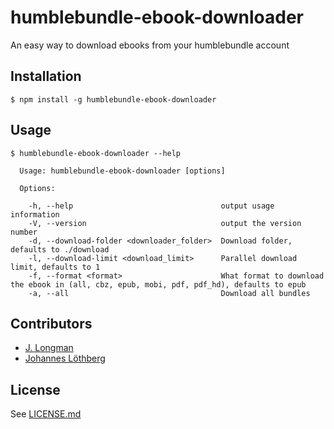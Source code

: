 # humblebundle-ebook-downloader

An easy way to download ebooks from your humblebundle account

## Installation

```shell
$ npm install -g humblebundle-ebook-downloader
```

## Usage

```shell
$ humblebundle-ebook-downloader --help

  Usage: humblebundle-ebook-downloader [options]

  Options:

    -h, --help                                 output usage information
    -V, --version                              output the version number
    -d, --download-folder <downloader_folder>  Download folder, defaults to ./download
    -l, --download-limit <download_limit>      Parallel download limit, defaults to 1
    -f, --format <format>                      What format to download the ebook in (all, cbz, epub, mobi, pdf, pdf_hd), defaults to epub
    -a, --all                                  Download all bundles
```

## Contributors
- [J. Longman](https://github.com/jlongman)
- [Johannes Löthberg](https://github.com/kyrias)

## License
See [LICENSE.md](LICENSE.md)
